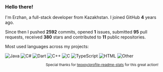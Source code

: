 ### Hello there!

I'm Erzhan, a full-stack developer from Kazakhstan. I joined GitHub **4** years ago.

Since then I pushed **2592** commits, opened **1** issues, submitted **95** pull requests, received **380** stars and contributed to **11** public repositories.

Most used languages across my projects:

![Java](https://img.shields.io/static/v1?style=flat&label=%E2%A0%80&color=555&labelColor=%23b07219&message=Java%EF%B8%B136.2%25)
![C#](https://img.shields.io/static/v1?style=flat&label=%E2%A0%80&color=555&labelColor=%23178600&message=C%23%EF%B8%B118.1%25)
![Dart](https://img.shields.io/static/v1?style=flat&label=%E2%A0%80&color=555&labelColor=%2300B4AB&message=Dart%EF%B8%B115.5%25)
![C++](https://img.shields.io/static/v1?style=flat&label=%E2%A0%80&color=555&labelColor=%23f34b7d&message=C%2B%2B%EF%B8%B110.1%25)
![C](https://img.shields.io/static/v1?style=flat&label=%E2%A0%80&color=555&labelColor=%23555555&message=C%EF%B8%B16.5%25)
![TypeScript](https://img.shields.io/static/v1?style=flat&label=%E2%A0%80&color=555&labelColor=%232b7489&message=TypeScript%EF%B8%B15%25)
![HTML](https://img.shields.io/static/v1?style=flat&label=%E2%A0%80&color=555&labelColor=%23e34c26&message=HTML%EF%B8%B12.3%25)
![Other](https://img.shields.io/static/v1?style=flat&label=%E2%A0%80&color=555&labelColor=%23ededed&message=Other%EF%B8%B15.9%25)

<p align="right"><sub>Special thanks for <a href="https://github.com/marketplace/actions/profile-readme-stats">teoxoy/profile-readme-stats</a> for this great action!</sub></p>
